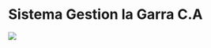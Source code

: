 # Sistema Gestion la Garra C.A
<img src="https://drive.google.com/file/d/14-ejw0H4ideNfiopgowJ1RGOHibze5Or/view?usp=sharing">